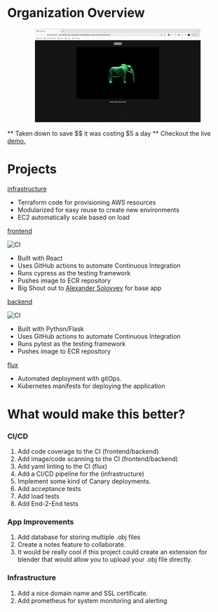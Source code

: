 # Organization Overview

<p style="text-align:center;">
    <img src="./assets/app_demo.gif" width="75%" height="50%" />
</p>

** Taken down to save $$ it was costing $5 a day **
Checkout the live [demo.](http://k8s-default-frontend-c4df8c4667-269237282.us-east-1.elb.amazonaws.com/)

# Projects

[infrastructure](https://github.com/Joshua-CICD/infrastructure)
- Terraform code for provisioning AWS resources
- Modularized for easy reuse to create new environments
- EC2 automatically scale based on load

[frontend](https://github.com/Joshua-CICD/frontend)

![CI](https://github.com/Joshua-CICD/frontend/workflows/test%2C%20build%2C%20and%20deploy%20to%20ECR/badge.svg)
- Built with React
- Uses GitHub actions to automate Continuous Integration
- Runs cypress as the testing framework
- Pushes image to ECR repository
- Big Shout out to [Alexander Solovyev](https://github.com/supromikali/react-three-obj-loader) for base app

[backend](https://github.com/Joshua-CICD/backend)

![CI](https://github.com/Joshua-CICD/backend/workflows/Deploy%20to%20ECR/badge.svg)
- Built with Python/Flask
- Uses GitHub actions to automate Continuous Integration
- Runs pytest as the testing framework
- Pushes image to ECR repository

[flux](https://github.com/Joshua-CICD/flux)
- Automated deployment with gitOps.
- Kubernetes manifests for deploying the application

# What would make this better?

### CI/CD
1. Add code coverage to the CI (frontend/backend)
2. Add image/code scanning to the CI (frontend/backend)
3. Add yaml linting to the CI (flux)
4. Add a CI/CD pipeline for the (infrastructure)
5. Implement some kind of Canary deployments.
6. Add acceptance tests
7. Add load tests
8. Add End-2-End tests

### App Improvements
1. Add database for storing multiple .obj files
2. Create a notes feature to collaborate.
3. It would be really cool if this project could create an extension
for blender that would allow you to upload your .obj file directly.

### Infrastructure
1. Add a nice domain name and SSL certificate.
2. Add prometheus for system monitoring and alerting

